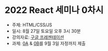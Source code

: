 # 2022 React 세미나 0차시

* 주제: HTML/CSS/JS
* 일시: 8월 27일 토요일 오후 3시 30분
* 강의자료: [구글 프레젠테이션](https://docs.google.com/presentation/d/1QxcPfGB8fj_vI6U4_1zM9DwWEEGONt8k7mk5ttEA55A/edit?usp=sharing)
* 과제: [0A](./assignment-0A.md) & [0B](./assignment-0B.md)를 9월 3일 자정까지 제출